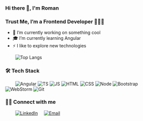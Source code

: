 ### Hi there 👋, I'm Roman


### Trust Me, I’m a Frontend Developer 👨🏻‍💻
- 💪  I’m currently working on something cool
- 🎓  I’m currently learning Angular
- ⚡  I like to explore new technologies



&nbsp; &nbsp; &nbsp; &nbsp; ![Top Langs](https://github-readme-stats.vercel.app/api/top-langs/?username=00111110&custom_title=My&nbsp;programming&nbsp;languages)


### 🛠 Tech Stack

&nbsp; &nbsp; &nbsp; &nbsp; ![Angular](https://img.shields.io/badge/-Angular-white?style=flat-square&logo=angular&logoColor=red)
![TS](https://img.shields.io/badge/-TypeScript-white?style=flat-square&logo=typescript)
![JS](https://img.shields.io/badge/-JavaScript-white?style=flat-square&logo=javascript)
![HTML](https://img.shields.io/badge/-HTML-white?style=flat-square&logo=html5&logoColor=red)
![CSS](https://img.shields.io/badge/-CSS-white?style=flat-square&logo=css3&logoColor=blue)
![Node](https://img.shields.io/badge/-Node.js-white?style=flat-square&logo=node.js)
![Bootstrap](https://img.shields.io/badge/-Bootstrap-white?style=flat-square&logo=bootstrap)
![WebStorm](https://img.shields.io/badge/-WebStorm-white?style=flat-square&logo=webstorm&logoColor=black)
![Git](https://img.shields.io/badge/-Git-white?style=flat-square&logo=git)


### 🤝🏻 Connect with me

&nbsp; &nbsp; &nbsp; &nbsp; [![LinkedIn](https://img.shields.io/badge/-LinkedIn-blue?style=flat-square&logo=linkedin)](https://www.linkedin.com/in/romanboyd)
&nbsp; &nbsp; [![Email](https://img.shields.io/badge/-Email-red?style=flat-square&logo=gmail&logoColor=white)](mailto:cityman177@gmail.com)
